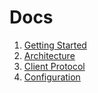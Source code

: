 # Docs

1. [Getting Started](getting_started.md)
2. [Architecture](architecture.md)
3. [Client Protocol](client_protocol.md)
4. [Configuration](configuration.md)
